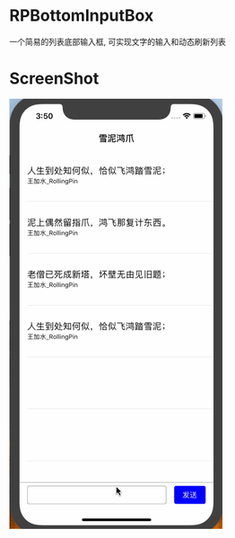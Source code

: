 # RPBottomInputBox
一个简易的列表底部输入框, 可实现文字的输入和动态刷新列表

# ScreenShot
![image](https://github.com/RollingPin/RPBottomInputBox/blob/master/RPBottomInputBox/RPBottomInputBox/gif_RPBottomInputBox.gif)
